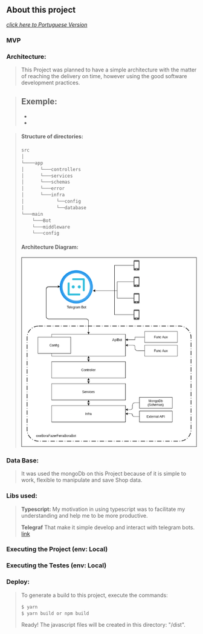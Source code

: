 ## About this project

*[click here to Portuguese Version](/readme/portugues.md)*

### MVP
>

### Architecture:

> This Project was planned to have a simple architecture with the matter of reaching the delivery on time, however using the good software development practices.

> Exemple:
> - 
> - 
> - 

>
> #### Structure of directories:
>```sh
>src
>│
>└────app
>│      └───controllers
>│      └───services
>│      └───schemas
>│      └───error
>│      └───infra
>│            └──config
>│            └──database
>└───main
>     └───Bot
>     └───middleware
>     └───config
>```
>
>#### Architecture Diagram:
> ![Diagrama](./assets/arquitetura.png)

### Data Base:
> It was used the mongoDb on this Project because of it is simple to work, flexible to manipulate and save Shop data.

### Libs used:
>   **Typescript:**
>My motivation in using typescript was to facilitate my understanding and help me to be more productive.
>
> **Telegraf**
> That make it simple develop and interact with telegram bots. [link](https://telegraf.js.org/)


### Executing the Project (env: Local)

> 

### Executing the Testes (env: Local)

>

### Deploy:

> To generate a build to this project, execute the commands:
>```sh
> $ yarn
> $ yarn build or npm build
>```
> Ready! The javascript files will be created in this directory: "/dist".




